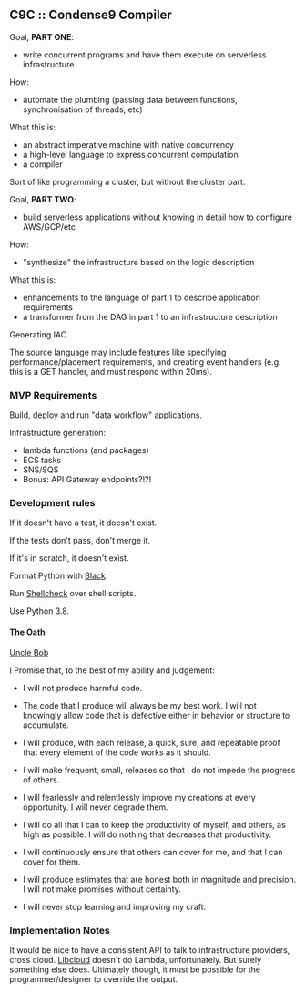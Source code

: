 ## C9C :: Condense9 Compiler

Goal, **PART ONE**:
- write concurrent programs and have them execute on serverless infrastructure

How:
- automate the plumbing (passing data between functions, synchronisation of
  threads, etc)

What this is:
- an abstract imperative machine with native concurrency
- a high-level language to express concurrent computation
- a compiler

Sort of like programming a cluster, but without the cluster part.

Goal, **PART TWO**:
- build serverless applications without knowing in detail how to configure
  AWS/GCP/etc

How:
- "synthesize" the infrastructure based on the logic description

What this is:
- enhancements to the language of part 1 to describe application requirements
- a transformer from the DAG in part 1 to an infrastructure description

Generating IAC.

The source language may include features like specifying performance/placement
requirements, and creating event handlers (e.g. this is a GET handler, and must
respond within 20ms).


### MVP Requirements

Build, deploy and run "data workflow" applications.

Infrastructure generation:
- lambda functions (and packages)
- ECS tasks
- SNS/SQS
- Bonus: API Gateway endpoints?!?!


### Development rules

If it doesn't have a test, it doesn't exist.

If the tests don't pass, don't merge it.

If it's in scratch, it doesn't exist.

Format Python with [Black](https://pypi.org/project/black/).

Run [Shellcheck](https://www.shellcheck.net/) over shell scripts.

Use Python 3.8.


#### The Oath

[Uncle Bob](https://blog.cleancoder.com/uncle-bob/2015/11/18/TheProgrammersOath.html)

I Promise that, to the best of my ability and judgement:

- I will not produce harmful code.

- The code that I produce will always be my best work. I will not knowingly
  allow code that is defective either in behavior or structure to accumulate.

- I will produce, with each release, a quick, sure, and repeatable proof that
  every element of the code works as it should.

- I will make frequent, small, releases so that I do not impede the progress of
  others.

- I will fearlessly and relentlessly improve my creations at every opportunity.
  I will never degrade them.

- I will do all that I can to keep the productivity of myself, and others, as
  high as possible. I will do nothing that decreases that productivity.

- I will continuously ensure that others can cover for me, and that I can cover
  for them.

- I will produce estimates that are honest both in magnitude and precision. I
  will not make promises without certainty.

- I will never stop learning and improving my craft.


### Implementation Notes

It would be nice to have a consistent API to talk to infrastructure providers,
cross cloud. [Libcloud](https://libcloud.apache.org/ ) doesn't do Lambda,
unfortunately. But surely something else does. Ultimately though, it must be
possible for the programmer/designer to override the output.

